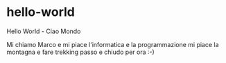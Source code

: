# hello-world
Hello World - Ciao Mondo

Mi chiamo Marco e mi piace l'informatica e la programmazione 
mi piace la montagna  e fare trekking
passo e chiudo per ora
:-)
